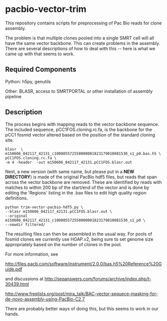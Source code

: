 # pacbio-vector-trim

This repository contains scripts for preprocessing of Pac Bio reads for clone assembly.

The problem is that multiple clones pooled into a single SMRT cell will all have the same
vector backbone.  This can create problems in the assembly.  There are several descriptions
of how to deal with this -- here is what we came up with that seems to work.


## Required Components
Python: h5py, genutils

Other: BLASR, access to SMRTPORTAL or other installation of assembly pipeline


## Description
The process begins with mapping reads to the vector backbone sequence.  The included
sequence, pCC1FOS.cloning.rc.fa, is the backbone for the pCC1 fosmid vector altered based
on the position of the standard cloning site.

```
blasr  \
m150606_042117_42131_c100805572550000001823179010081530_s1_p0.bas.h5 \
pCC1FOS.cloning.rc.fa \
-m 4 -header  -out m150606_042117_42131.pCC1FOS.blasr.out
```

Next, a new version (with same name, but please put in a **NEW DIRECTORY**) is made of
the original PacBio hdf5 files, but reads that span across the vector backbone are removed.
These are identified by reads with matches to within 200 bp of the start/end of the vector and
is done by editing the 'Regions' listing in the .bax files to edit high quality region
definitions.


```
python trim-vector-pacbio-hdf5.py \
--blasr m150606_042117_42131.pCC1FOS.blasr.out \
--original m150606_042117_42131_c100805572550000001823179010081530_s1_p0 \
--newdir filtered/ 
```

The resulting files can then be assembled in the usual way.  For pools of fosmid clones
we currently use HGAP.v2, being sure to set genome size appropriately based on the number of
clones in the pool. 


For more information, see

http://files.pacb.com/software/instrument/2.0.0/bas.h5%20Reference%20Guide.pdf

and discussions at
http://seqanswers.com/forums/archive/index.php/t-30439.html


http://www.freelists.org/post/mira_talk/BAC-vector-sequece-masking-for-de-novo-assembly-using-PacBio-C2,7


There are probably better ways of doing this, but this seems to work in our hands.


